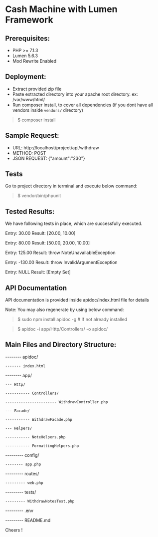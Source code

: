 # Cash Machine with Lumen Framework

## Prerequisites:
- PHP >= 7.1.3
- Lumen 5.6.3
- Mod Rewrite Enabled


## Deployment:
- Extract provided zip file
- Paste extracted directory into your apache root directory. ex: /var/www/html/
- Run composer install, to cover all dependencies (if you dont have all vendors inside `vendors/` directory)

> $ composer install 


## Sample Request:
- URL: http://localhost/project/api/withdraw
- METHOD: POST
- JSON REQUEST: {"amount":"230"}


## Tests
Go to project directory in terminal and execute below command:

> $ vendor/bin/phpunit


## Tested Results:
We have following tests in place, which are successfully executed.

Entry: 30.00
Result: [20.00, 10.00]

Entry: 80.00
Result: [50.00, 20.00, 10.00]

Entry: 125.00
Result: throw NoteUnavailableException

Entry: -130.00
Result: throw InvalidArgumentException

Entry: NULL
Result: [Empty Set]


## API Documentation
API documentation is provided inside apidoc/index.html file for details

Note: You may also regenerate by using below command:

> $ sudo npm install apidoc -g   # If not already installed

> $ apidoc -i app/Http/Controllers/ -o apidoc/


## Main Files and Directory Structure:


-------- apidoc/

	------- index.html

-------- app/

	--- Http/

	----------- Controllers/

	----------------------- WithdrawController.php

	--- Facade/

	----------- WithdrawFacade.php

	--- Helpers/

	----------- NoteHelpers.php

	----------- FormattingHelpers.php

--------- config/

	-------- app.php

--------- routes/

	--------- web.php

--------- tests/

	--------- WithdrawNotesTest.php

--------- .env

--------- README.md



Cheers !

